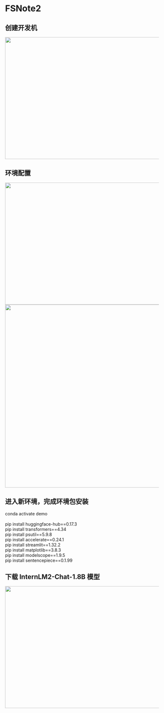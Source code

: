 # FSNote2
## 创建开发机
<div align="center">
<image src="Note2_picture1.png"width="550"height="400">
</div>
  
## 环境配置
<div align="center">
<image src="Note2_picture2.png"width="850"height="400">
</div>
<div align="center">
<image src="Note2_picture3.png"width="550"height="600">
</div>

## 进入新环境，完成环境包安装
conda activate demo
<br>
<br> pip install huggingface-hub==0.17.3
<br> pip install transformers==4.34 
<br> pip install psutil==5.9.8
<br> pip install accelerate==0.24.1
<br> pip install streamlit==1.32.2 
<br> pip install matplotlib==3.8.3 
<br> pip install modelscope==1.9.5
<br> pip install sentencepiece==0.1.99

## 下载 InternLM2-Chat-1.8B 模型

<div align="center">
<image src="Note2_picture2.png"width="850"height="400">
</div>
